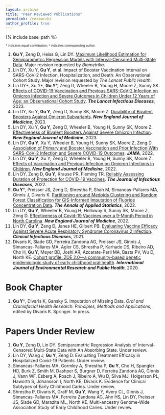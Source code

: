 ```yaml
---
layout: archive
title: "Peer Reviewed Publications"
permalink: /research/
author_profile: true
---
```


{% include base_path %}

<sub><sup>\* indicates equal contribution; $\dagger$ indicates corresponding author. </sup></sub>
1. **Gu Y**, Zeng D, Heiss G, Lin DY. [Maximum Likelihood Estimation for Semiparametric Regression Models with Interval-Censored Multi-State Data](http://arxiv.org/abs/2209.07708). Major revision requested by *Biometrika*. 
1. Lin DY, Xu Y, **Gu Y**, et al. Impact of Booster Vaccination Interval on SARS-CoV-2 Infection, Hospitalization, and Death: An Observational Cohort Study. Major revision requested by *The Lancet Public Health*.
1. Lin DY\*, Xu Y\*, **Gu Y**\*, Zeng D, Wheeler B, Young H, Moore Z, Sunny SK. [Effects of COVID-19 Vaccination and Previous SARS-CoV-2 Infection on Omicron Infection and Severe Outcomes in Children Under 12 Years of Age: an Observational Cohort Study](https://www.thelancet.com/journals/laninf/article/PIIS1473-3099%2823%2900272-4/fulltext). ***The Lancet Infectious Diseases***, 2023.
1. Lin DY, Xu Y, **Gu Y**, Zeng D, Sunny SK, Moore Z. [Durability of Bivalent Boosters Against Omicron Subvariants](https://www.nejm.org/doi/full/10.1056/NEJMc2302462?query=featured_coronavirus). ***New England Journal of Medicine***, 2023. 
1. Lin DY, Xu Y, **Gu Y**, Zeng D, Wheeler B, Young H, Sunny SK, Moore Z. [Effectiveness of Bivalent Boosters Against Severe Omicron Infection](https://www.nejm.org/doi/full/10.1056/NEJMc2215471). ***New England Journal of Medicine***, 2023.
1. Lin DY, **Gu Y**, Xu Y, Wheeler B, Young H, Sunny SK, Moore Z, Zeng D. [Association of Primary and Booster Vaccination and Prior Infection With SARS-CoV-2 Infection and Severe COVID-19 Outcomes](https://jamanetwork.com/journals/jama/fullarticle/2796893). ***JAMA***, 2022.
1. Lin DY, **Gu Y**, Xu Y, Zeng D, Wheeler B, Young H, Sunny SK, Moore Z. [Effects of Vaccination and Previous Infection on Omicron Infections in Children](https://doi.org/10.1056/NEJMc2209371). ***New England Journal of Medicine***, 2022. 
1. Lin DY, Zeng D, **Gu Y**, Krause PR, Fleming TR. [Reliably Assessing Duration of Protection for COVID-19 Vaccines](https://academic.oup.com/jid/advance-article/doi/10.1093/infdis/jiac139/6571630). ***The Journal of Infectious Diseases***, 2022. 
1. **Gu Y**$\dagger$, Preisser JS, Zeng D, Shrestha P, Shah M, Simancas-Pallares MA, Ginnis J, Divaris K. [Partitioning around Medoids Clustering and Random Forest Classification for GIS-Informed Imputation of Fluoride Concentration Data](http://dx.doi.org/10.1214/21-AOAS1516). ***The Annals of Applied Statistics***, 2022. 
1. Lin DY, **Gu Y**, Wheeler B, Young H, Holloway S, Sunny SK, Moore Z, Zeng D. [Effectiveness of Covid-19 Vaccines over a 9-Month Period in North Carolina](https://www.nejm.org/doi/full/10.1056/NEJMoa2117128). ***New England Journal of Medicine***, 2022. 
1. Lin DY, **Gu Y**, Zeng D, Janes HE, Gilbert PB. [Evaluating Vaccine Efficacy Against Severe Acute Respiratory Syndrome Coronavirus 2 Infection](https://doi.org/10.1093/cid/ciab630). ***Clinical Infectious Diseases***, 2021.
1. Divaris K, Slade GD, Ferreira Zandona AG, Preisser JS, Ginnis J, Simancas-Pallares MA, Agler CS, Shrestha P, Karhade DS, Ribeiro AD, Cho H, **Gu Y**, Meyer BD, Joshi AR, Azcarate-Peril MA, Basta PV, Wu D, North KE. [Cohort profile: ZOE 2.0—a community-based genetic epidemiologic study of early childhood oral health](https://www.mdpi.com/1660-4601/17/21/8056). ***International Journal of Environmental Research and Public Health***, 2020.

Book Chapter
======
1. **Gu Y**$\dagger$, Divaris K, Gansky S. Imputation of Missing Data. *Oral and Craniofacial Health Research: Principles, Methods and Applications*, edited by Divaris K. Springer. In press.

Papers Under Review
======
1. **Gu Y**, Zeng D, Lin DY. Semiparametric Regression Analysis of Interval-Censored Multi-State Data with An Absorbing State. Under review.  
1. Lin DY, Wang J, **Gu Y**, Zeng D. Evaluating Treatment Efficacy in Hospitalized Covid-19 Patients. Under review. 
1. Simancas-Pallares MA, Gormley A, Shrestha P, **Gu Y**, Cho H, Spangler HD, Burk Z, Smith M, Dashper S, Burgner D, Ferreira Zandoná AG, Ginnis J, Vann WF, Esberg A, Roach J, Ribeiro A, Wu D, Silva MJ, Holgerson PL, Haworth S, Johansson I, North KE, Divaris K. Evidence for Clinical Subtypes of Early Childhood Caries. Under review.
1. Shrestha P, Divaris K, Graff M, **Gu Y**, Wang Y, Avery CL, Ginnis J, Simancas-Pallares MA, Ferreira Zandona AG, Ahn HS, Lin DY, Preisser JS, Slade GD, Marazita ML, North KE. Multi-ancestry Genome-Wide Association Study of Early Childhood Caries. Under review.   
  